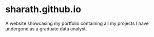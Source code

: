 # sharath.github.io
A website showcasing my portfolio containing all my projects I have undergone as a graduate data analyst.
